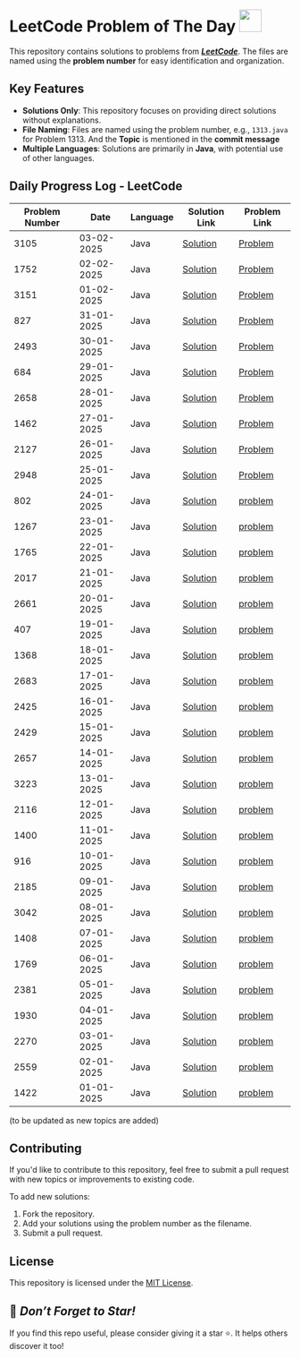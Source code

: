 # LeetCode Problem of The Day <img src="https://github.com/user-attachments/assets/2be88086-3bd9-47b8-b796-5d497169772a" width="40">

This repository contains solutions to problems from ***[LeetCode](https://leetcode.com/)***. The files are named using the **problem number** for easy identification and organization.

## Key Features
- **Solutions Only**: This repository focuses on providing direct solutions without explanations.
- **File Naming**: Files are named using the problem number, e.g., `1313.java` for Problem 1313. And the **Topic** is mentioned in the **commit message**
- **Multiple Languages**: Solutions are primarily in **Java**, with potential use of other languages.

## Daily Progress Log - LeetCode

| Problem Number | Date       | Language | Solution Link                         | Problem Link                          |
|----------------|------------|----------|---------------------------------------|---------------------------------------|
| 3105  | 03-02-2025 | Java |[Solution](./3105.java) | [Problem](https://leetcode.com/problems/longest-strictly-increasing-or-strictly-decreasing-subarray/description/?envType=daily-question&envId=2025-02-03)  |
|  1752   | 02-02-2025 | Java     |  [Solution](./1752.java)                 | [Problem](https://leetcode.com/problems/check-if-array-is-sorted-and-rotated/description/?envType=daily-question&envId=2025-02-02)  |
|  3151         | 01-02-2025 | Java     |  [Solution](./3151.java)                 | [Problem](https://leetcode.com/problems/special-array-i/description/?envType=daily-question&envId=2025-02-01)  |
|  827         | 31-01-2025 | Java     |  [Solution](./827.java)                 | [Problem](https://leetcode.com/problems/making-a-large-island/description/?envType=daily-question&envId=2025-01-31)  |
|  2493          | 30-01-2025 | Java     |  [Solution](./2493.java)                 | [Problem](https://leetcode.com/problems/divide-nodes-into-the-maximum-number-of-groups/description/?envType=daily-question&envId=2025-01-30)  |
|  684           | 29-01-2025 | Java     |  [Solution](./684.java)                 | [Problem](https://leetcode.com/problems/redundant-connection/?envType=daily-question&envId=2025-01-29)  |
|  2658           | 28-01-2025 | Java     |  [Solution](./2658.java)                 | [Problem](https://leetcode.com/problems/maximum-number-of-fish-in-a-grid/?envType=daily-question&envId=2025-01-28)           |
|  1462           | 27-01-2025 | Java     |  [Solution](./1462.java)                 | [Problem](https://leetcode.com/problems/course-schedule-iv/description/?envType=daily-question&envId=2025-01-27)           |
|  2127            | 26-01-2025 | Java     |  [Solution](./2127.java)                 | [Problem](https://leetcode.com/problems/maximum-employees-to-be-invited-to-a-meeting/description/?envType=daily-question&envId=2025-01-26)           |
|  2948             | 25-01-2025 | Java     |  [Solution](./2948.java)                 | [Problem](https://leetcode.com/problems/make-lexicographically-smallest-array-by-swapping-elements/description/?envType=daily-question&envId=2025-01-25)           |
|   802          | 24-01-2025 | Java     | [Solution](./802.java)                | [problem](https://leetcode.com/problems/find-eventual-safe-states/description/?envType=daily-question&envId=2025-01-24)            |
|  1267             | 23-01-2025 | Java     | [Solution](./1267.java)                  |[problem](https://leetcode.com/problems/count-servers-that-communicate/description/?envType=daily-question&envId=2025-01-23)                 |
|   1765            | 22-01-2025 | Java     |  [Solution](./1765.java)                 | [problem](https://leetcode.com/problems/map-of-highest-peak/?envType=daily-question&envId=2025-01-22)               |
|    2017         | 21-01-2025 | Java     | [Solution](./2017.java)                |    [problem](https://leetcode.com/problems/grid-game/description/?envType=daily-question&envId=2025-01-21)       |
|    2661           | 20-01-2025 | Java     | [Solution](./2661.java)                  |    [problem](https://leetcode.com/problems/first-completely-painted-row-or-column/description/?envType=daily-question&envId=2025-01-20)            |
|    407           | 19-01-2025 | Java     |  [Solution](./407.java)                 |  [problem](https://leetcode.com/problems/trapping-rain-water-ii/description/?envType=daily-question&envId=2025-01-19)               |
|   1368          | 18-01-2025 | Java     | [Solution](./1368.java)                | [problem](https://leetcode.com/problems/minimum-cost-to-make-at-least-one-valid-path-in-a-grid/description/?envType=daily-question&envId=2025-01-18)                |
|    2683           | 17-01-2025 | Java     | [Solution](./2683.java)                  |  [problem](https://leetcode.com/problems/neighboring-bitwise-xor/description/?envType=daily-question&envId=2025-01-17)                |
|    2425           | 16-01-2025 | Java     |  [Solution](./2425.java)                 |  [problem](https://leetcode.com/problems/bitwise-xor-of-all-pairings/description/?envType=daily-question&envId=2025-01-16)               |
|    2429         | 15-01-2025 | Java     | [Solution](./2429.java)                |  [problem](https://leetcode.com/problems/minimize-xor/description/?envType=daily-question&envId=2025-01-15)               |
|    2657           | 14-01-2025 | Java     | [Solution](./2657.java)                  | [problem](https://leetcode.com/problems/find-the-prefix-common-array-of-two-arrays/description/?envType=daily-question&envId=2025-01-14)                 |
|   3223            | 13-01-2025 | Java     |  [Solution](./3223.java)                 | [problem](https://leetcode.com/problems/minimum-length-of-string-after-operations/description/?envType=daily-question&envId=2025-01-13)                 |
| 2116            | 12-01-2025 | Java     | [Solution](./2116.java)                |    [problem](https://leetcode.com/problems/check-if-a-parentheses-string-can-be-valid/description/?envType=daily-question&envId=2025-01-12)            |
|   1400            | 11-01-2025 | Java     | [Solution](./1400.java)                  | [problem](https://leetcode.com/problems/construct-k-palindrome-strings/description/?envType=daily-question&envId=2025-01-11)                |
| 916              | 10-01-2025 | Java     |  [Solution](./916.java)                 | [problem](https://leetcode.com/problems/word-subsets/description/?envType=daily-question&envId=2025-01-10)                |
|      2185       | 09-01-2025 | Java     | [Solution](./2185.java)                |  [problem](https://leetcode.com/problems/counting-words-with-a-given-prefix/description/?envType=daily-question&envId=2025-01-09)               |
|  3042             | 08-01-2025 | Java     | [Solution](./3042.java)                  |  [problem](https://leetcode.com/problems/count-prefix-and-suffix-pairs-i/description/?envType=daily-question&envId=2025-01-08)              |
|    1408           | 07-01-2025 | Java     |  [Solution](./1408.java)                 | [problem](https://leetcode.com/problems/string-matching-in-an-array/description/?envType=daily-question&envId=2025-01-07)                |
|  1769           | 06-01-2025 | Java     | [Solution](./1769.java)                |    [problem](https://leetcode.com/problems/minimum-number-of-operations-to-move-all-balls-to-each-box/description/?envType=daily-question&envId=2025-01-06)              |
|  2381            | 05-01-2025 | Java     | [Solution](./2381.java)                  |  [problem](https://leetcode.com/problems/shifting-letters-ii/description/?envType=daily-question&envId=2025-01-05)              |
|    1930           | 04-01-2025 | Java     |  [Solution](./1930.java)                 | [problem](https://leetcode.com/problems/unique-length-3-palindromic-subsequences/description/?envType=daily-question&envId=2025-01-04)                |
|   2270          | 03-01-2025 | Java     | [Solution](./2270.java)                |  [problem](https://leetcode.com/problems/number-of-ways-to-split-array/description/?envType=daily-question&envId=2025-01-03)             |
|  2559             | 02-01-2025 | Java     | [Solution](./2559.java)                  |  [problem](https://leetcode.com/problems/count-vowel-strings-in-ranges/description/?envType=daily-question&envId=2025-01-02)              |
| 1422              | 01-01-2025 | Java     |  [Solution](./1422.java)                 | [problem](https://leetcode.com/problems/maximum-score-after-splitting-a-string/description/?envType=daily-question&envId=2025-01-01)               |

(to be updated as new topics are added)

## Contributing
If you'd like to contribute to this repository, feel free to submit a pull request with new topics or improvements to existing code.

To add new solutions:

1. Fork the repository.
2. Add your solutions using the problem number as the filename.
3. Submit a pull request.

## License
This repository is licensed under the <a href="https://github.com/Jomon-J/LeetCode-POTD/blob/main/LICENSE">MIT License</a>.

## 🌟 *Don’t Forget to Star!*
If you find this repo useful, please consider giving it a star ⭐. It helps others discover it too!
